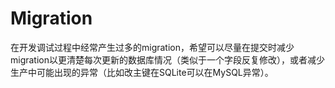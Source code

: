 # Migration

在开发调试过程中经常产生过多的migration，希望可以尽量在提交时减少migration以更清楚每次更新的数据库情况（类似于一个字段反复修改），或者减少生产中可能出现的异常（比如改主键在SQLite可以在MySQL异常）。
